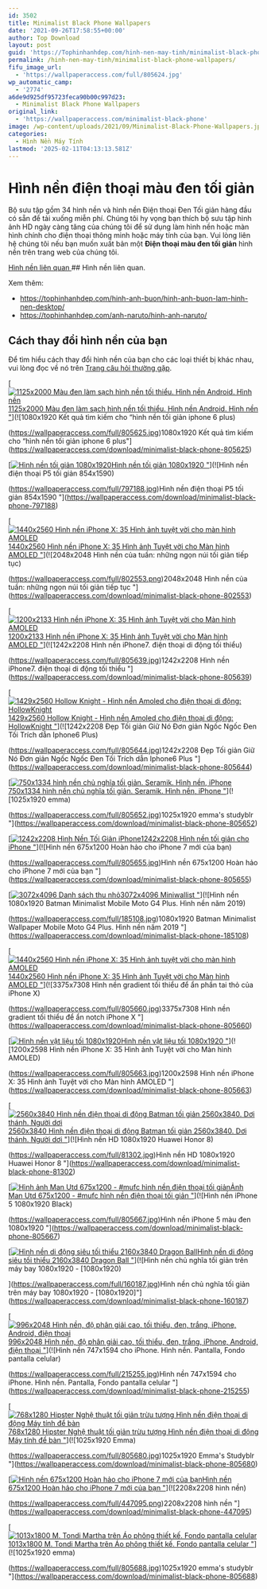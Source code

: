 ```yaml
---
id: 3502
title: Minimalist Black Phone Wallpapers
date: '2021-09-26T17:58:55+00:00'
author: Top Download
layout: post
guid: 'https://Tophinhanhdep.com/hinh-nen-may-tinh/minimalist-black-phone-wallpapers/'
permalink: /hinh-nen-may-tinh/minimalist-black-phone-wallpapers/
fifu_image_url:
  - 'https://wallpaperaccess.com/full/805624.jpg'
wp_automatic_camp:
  - '2774'
a6de9d925df95723feca90b00c997d23:
  - Minimalist Black Phone Wallpapers
original_link:
  - 'https://wallpaperaccess.com/minimalist-black-phone'
image: /wp-content/uploads/2021/09/Minimalist-Black-Phone-Wallpapers.jpg
categories:
  - Hình Nền Máy Tính
lastmod: '2025-02-11T04:13:13.581Z'
---
```

# Hình nền điện thoại màu đen tối giản

Bộ sưu tập gồm 34 hình nền và hình nền Điện thoại Đen Tối giản hàng đầu có sẵn để tải xuống miễn phí. Chúng tôi hy vọng bạn thích bộ sưu tập hình ảnh HD ngày càng tăng của chúng tôi để sử dụng làm hình nền hoặc màn hình chính cho điện thoại thông minh hoặc máy tính của bạn. Vui lòng liên hệ chúng tôi nếu bạn muốn xuất bản một **Điện thoại màu đen tối giản** hình nền trên trang web của chúng tôi.

[Hình nền liên quan ](#related) ## Hình nền liên quan.

   
 Xem thêm:

   
- <https://tophinhanhdep.com/hinh-anh-buon/hinh-anh-buon-lam-hinh-nen-desktop/>
- <https://tophinhanhdep.com/anh-naruto/hinh-anh-naruto/>

## Cách thay đổi hình nền của bạn

Để tìm hiểu cách thay đổi hình nền của bạn cho các loại thiết bị khác nhau, vui lòng đọc về nó trên [Trang câu hỏi thường gặp](https://tophinhanhdep.com/faq/).

  
[[![1125x2000 Màu đen làm sạch hình nền tối thiểu.  Hình nền Android.  Hình nền](https://wallpaperaccess.com/full/805624.jpg)1125x2000 Màu đen làm sạch hình nền tối thiểu. Hình nền Android. Hình nền "](https://wallpaperaccess.com/download/minimalist-black-phone-805624)](![1080x1920 Kết quả tìm kiếm cho “hình nền tối giản iphone 6 plus)

(https://wallpaperaccess.com/full/805625.jpg)1080x1920 Kết quả tìm kiếm cho “hình nền tối giản iphone 6 plus"](https://wallpaperaccess.com/download/minimalist-black-phone-805625)

[[![Hình nền tối giản 1080x1920](https://wallpaperaccess.com/full/805627.jpg)Hình nền tối giản 1080x1920 "](https://wallpaperaccess.com/download/minimalist-black-phone-805627)](![Hình nền điện thoại P5 tối giản 854x1590)

(https://wallpaperaccess.com/full/797188.jpg)Hình nền điện thoại P5 tối giản 854x1590 "](https://wallpaperaccess.com/download/minimalist-black-phone-797188)

[[![1440x2560 Hình nền iPhone X: 35 Hình ảnh tuyệt vời cho màn hình AMOLED](https://wallpaperaccess.com/full/670555.jpg)1440x2560 Hình nền iPhone X: 35 Hình ảnh Tuyệt vời cho Màn hình AMOLED "](https://wallpaperaccess.com/download/minimalist-black-phone-670555)](![2048x2048 Hình nền của tuần: những ngọn núi tối giản tiếp tục)

(https://wallpaperaccess.com/full/802553.png)2048x2048 Hình nền của tuần: những ngọn núi tối giản tiếp tục "](https://wallpaperaccess.com/download/minimalist-black-phone-802553)

[[![1200x2133 Hình nền iPhone X: 35 Hình ảnh Tuyệt vời cho Màn hình AMOLED](https://wallpaperaccess.com/full/805637.jpg)1200x2133 Hình nền iPhone X: 35 Hình ảnh Tuyệt vời cho Màn hình AMOLED "](https://wallpaperaccess.com/download/minimalist-black-phone-805637)](![1242x2208 Hình nền iPhone7.  điện thoại di động tối thiểu)

(https://wallpaperaccess.com/full/805639.jpg)1242x2208 Hình nền iPhone7. điện thoại di động tối thiểu "](https://wallpaperaccess.com/download/minimalist-black-phone-805639)

[[![1429x2560 Hollow Knight - Hình nền Amoled cho điện thoại di động: HollowKnight](https://wallpaperaccess.com/full/805643.jpg)1429x2560 Hollow Knight - Hình nền Amoled cho điện thoại di động: HollowKnight "](https://wallpaperaccess.com/download/minimalist-black-phone-805643)](![1242x2208 Đẹp Tối giản Giữ Nó Đơn giản Ngốc Ngốc Đen Tối Trích dẫn Iphone6 ​​Plus)

(https://wallpaperaccess.com/full/805644.jpg)1242x2208 Đẹp Tối giản Giữ Nó Đơn giản Ngốc Ngốc Đen Tối Trích dẫn Iphone6 ​​Plus "](https://wallpaperaccess.com/download/minimalist-black-phone-805644)

[[![750x1334 hình nền chủ nghĩa tối giản.  Seramik.  Hình nền, iPhone](https://wallpaperaccess.com/full/805647.png)750x1334 hình nền chủ nghĩa tối giản. Seramik. Hình nền, iPhone "](https://wallpaperaccess.com/download/minimalist-black-phone-805647)](![1025x1920 emma)

(https://wallpaperaccess.com/full/805652.jpg)1025x1920 emma's studyblr "](https://wallpaperaccess.com/download/minimalist-black-phone-805652)

[[![1242x2208 Hình Nền Tối Giản iPhone](https://wallpaperaccess.com/full/805653.jpg)1242x2208 Hình nền tối giản cho iPhone "](https://wallpaperaccess.com/download/minimalist-black-phone-805653)](![Hình nền 675x1200 Hoàn hảo cho iPhone 7 mới của bạn)

(https://wallpaperaccess.com/full/805655.jpg)Hình nền 675x1200 Hoàn hảo cho iPhone 7 mới của bạn "](https://wallpaperaccess.com/download/minimalist-black-phone-805655)

[[![3072x4096 Danh sách thu nhỏ](https://wallpaperaccess.com/full/447106.jpg)3072x4096 Miniwallist "](https://wallpaperaccess.com/download/minimalist-black-phone-447106)](![Hình nền 1080x1920 Batman Minimalist Mobile Moto G4 Plus.  Hình nền năm 2019)

(https://wallpaperaccess.com/full/185108.jpg)1080x1920 Batman Minimalist Wallpaper Mobile Moto G4 Plus. Hình nền năm 2019 "](https://wallpaperaccess.com/download/minimalist-black-phone-185108)

[[![1440x2560 Hình nền iPhone X: 35 Hình ảnh tuyệt vời cho màn hình AMOLED](https://wallpaperaccess.com/full/336690.jpg)1440x2560 Hình nền iPhone X: 35 Hình ảnh Tuyệt vời cho Màn hình AMOLED "](https://wallpaperaccess.com/download/minimalist-black-phone-336690)](![3375x7308 Hình nền gradient tối thiểu để ẩn phần tai thỏ của iPhone X)

(https://wallpaperaccess.com/full/805660.jpg)3375x7308 Hình nền gradient tối thiểu để ẩn notch iPhone X "](https://wallpaperaccess.com/download/minimalist-black-phone-805660)

[[![Hình nền vật liệu tối 1080x1920](https://wallpaperaccess.com/full/805662.jpg)Hình nền vật liệu tối 1080x1920 "](https://wallpaperaccess.com/download/minimalist-black-phone-805662)](![1200x2598 Hình nền iPhone X: 35 Hình ảnh Tuyệt vời cho Màn hình AMOLED)

(https://wallpaperaccess.com/full/805663.jpg)1200x2598 Hình nền iPhone X: 35 Hình ảnh Tuyệt vời cho Màn hình AMOLED "](https://wallpaperaccess.com/download/minimalist-black-phone-805663)

[[![2560x3840 Hình nền điện thoại di động Batman tối giản 2560x3840.  Dơi thánh.  Người dơi](https://wallpaperaccess.com/full/805664.jpg)2560x3840 Hình nền điện thoại di động Batman tối giản 2560x3840. Dơi thánh. Người dơi "](https://wallpaperaccess.com/download/minimalist-black-phone-805664)](![Hình nền HD 1080x1920 Huawei Honor 8)

(https://wallpaperaccess.com/full/81302.jpg)Hình nền HD 1080x1920 Huawei Honor 8 "](https://wallpaperaccess.com/download/minimalist-black-phone-81302)

[[![Hình ảnh Man Utd 675x1200 - #mufc hình nền điện thoại tối giản](https://wallpaperaccess.com/full/805666.jpg)Ảnh Man Utd 675x1200 - #mufc hình nền điện thoại tối giản "](https://wallpaperaccess.com/download/minimalist-black-phone-805666)](![Hình nền iPhone 5 1080x1920 Black)

(https://wallpaperaccess.com/full/805667.jpg)Hình nền iPhone 5 màu đen 1080x1920 "](https://wallpaperaccess.com/download/minimalist-black-phone-805667)

[[![Hình nền di động siêu tối thiểu 2160x3840 Dragon Ball](https://wallpaperaccess.com/full/805668.jpg)Hình nền di động siêu tối thiểu 2160x3840 Dragon Ball "](https://wallpaperaccess.com/download/minimalist-black-phone-805668)](![Hình nền chủ nghĩa tối giản trên máy bay 1080x1920 - [1080x1920)

](https://wallpaperaccess.com/full/160187.jpg)Hình nền chủ nghĩa tối giản trên máy bay 1080x1920 - \[1080x1920\]"](https://wallpaperaccess.com/download/minimalist-black-phone-160187)

[[![996x2048 Hình nền, độ phân giải cao, tối thiểu, đen, trắng, iPhone, Android, điện thoại](https://wallpaperaccess.com/full/805672.jpg)996x2048 Hình nền, độ phân giải cao, tối thiểu, đen, trắng, iPhone, Android, điện thoại "](https://wallpaperaccess.com/download/minimalist-black-phone-805672)](![Hình nền 747x1594 cho iPhone.  Hình nền.  Pantalla, Fondo pantalla celular)

(https://wallpaperaccess.com/full/215255.jpg)Hình nền 747x1594 cho iPhone. Hình nền. Pantalla, Fondo pantalla celular "](https://wallpaperaccess.com/download/minimalist-black-phone-215255)

[[![768x1280 Hipster Nghệ thuật tối giản trừu tượng Hình nền điện thoại di động Máy tính để bàn](https://wallpaperaccess.com/full/797254.jpg)768x1280 Hipster Nghệ thuật tối giản trừu tượng Hình nền điện thoại di động Máy tính để bàn "](https://wallpaperaccess.com/download/minimalist-black-phone-797254)](![1025x1920 Emma)

(https://wallpaperaccess.com/full/805680.jpg)1025x1920 Emma's Studyblr "](https://wallpaperaccess.com/download/minimalist-black-phone-805680)

[[![Hình nền 675x1200 Hoàn hảo cho iPhone 7 mới của bạn](https://wallpaperaccess.com/full/447047.jpg)Hình nền 675x1200 Hoàn hảo cho iPhone 7 mới của bạn "](https://wallpaperaccess.com/download/minimalist-black-phone-447047)](![2208x2208 hình nền)

(https://wallpaperaccess.com/full/447095.png)2208x2208 hình nền "](https://wallpaperaccess.com/download/minimalist-black-phone-447095)

[[![1013x1800 M. Tondi Martha trên Áo phông thiết kế.  Fondo pantalla celular](https://wallpaperaccess.com/full/805684.jpg)1013x1800 M. Tondi Martha trên Áo phông thiết kế. Fondo pantalla celular "](https://wallpaperaccess.com/download/minimalist-black-phone-805684)](![1025x1920 emma)

(https://wallpaperaccess.com/full/805688.jpg)1025x1920 emma's studyblr "](https://wallpaperaccess.com/download/minimalist-black-phone-805688)
